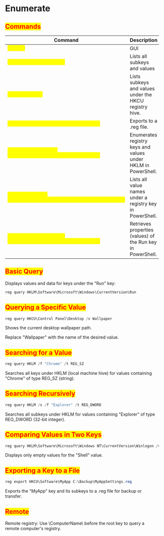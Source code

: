 # Enumerate

## <mark style="color:red;">Commands</mark>

<table data-header-hidden data-full-width="true"><thead><tr><th>Command</th><th>Description</th></tr></thead><tbody><tr><td><mark style="color:yellow;"><code>regedit</code></mark></td><td>GUI</td></tr><tr><td><mark style="color:yellow;"><code>reg query HKLM\Software</code></mark></td><td>Lists all subkeys and values</td></tr><tr><td><mark style="color:yellow;"><code>reg query HKCU</code></mark></td><td>Lists subkeys and values under the HKCU registry hive.</td></tr><tr><td><mark style="color:yellow;"><code>reg export HKLM\Software filename.reg</code></mark></td><td>Exports to a .reg file.</td></tr><tr><td><mark style="color:yellow;"><code>Get-ChildItem -Path Registry::HKEY_LOCAL_MACHINE\Software</code></mark></td><td>Enumerates registry keys and values under HKLM in PowerShell.</td></tr><tr><td><mark style="color:yellow;"><code>(Get-Item -Path Registry::HKEY_LOCAL_MACHINE\Software).Property</code></mark></td><td>Lists all value names under a registry key in PowerShell.</td></tr><tr><td><mark style="color:yellow;"><code>Get-ItemProperty -Path Registry::HKEY_LOCAL_MACHINE\Software</code></mark></td><td>Retrieves properties (values) of the Run key in PowerShell.</td></tr></tbody></table>

## <mark style="color:red;">Basic Query</mark>

Displays values and data for keys under the "Run" key:

```powershell
reg query HKLM\Software\Microsoft\Windows\CurrentVersion\Run
```

## <mark style="color:red;">Querying a Specific Value</mark>

```powershell
reg query HKCU\Control Panel\Desktop /v Wallpaper
```

Shows the current desktop wallpaper path.

Replace "Wallpaper" with the name of the desired value.

## <mark style="color:red;">Searching for a Value</mark>

```powershell
reg query HKLM /f "Chrome" /t REG_SZ
```

Searches all keys under HKLM (local machine hive) for values containing "Chrome" of type REG\_SZ (string).

## <mark style="color:red;">Searching Recursively</mark>

```powershell
reg query HKLM /s /f "Explorer" /t REG_DWORD
```

Searches all subkeys under HKLM for values containing "Explorer" of type REG\_DWORD (32-bit integer).

## <mark style="color:red;">Comparing Values in Two Keys</mark>

```powershell
reg query HKLM\Software\Microsoft\Windows NT\CurrentVersion\Winlogon /v Shell /ve
```

Displays only empty values for the "Shell" value.

## <mark style="color:red;">Exporting a Key to a File</mark>

```powershell
reg export HKCU\Software\MyApp C:\Backup\MyAppSettings.reg
```

Exports the "MyApp" key and its subkeys to a .reg file for backup or transfer.

## <mark style="color:red;">Remote</mark>

Remote registry: Use \ComputerName\ before the root key to query a remote computer's registry.
